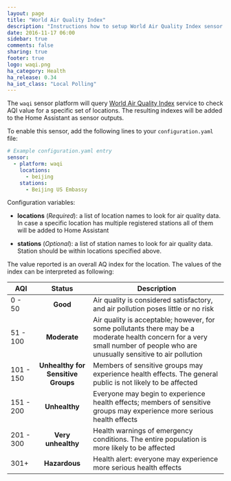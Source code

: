 ```yaml
---
layout: page
title: "World Air Quality Index"
description: "Instructions how to setup World Air Quality Index sensor in Home Assistant."
date: 2016-11-17 06:00
sidebar: true
comments: false
sharing: true
footer: true
logo: waqi.png
ha_category: Health
ha_release: 0.34
ha_iot_class: "Local Polling"
---
```


The `waqi` sensor platform will query [World Air Quality Index](http://aqicn.org) service to check AQI value for a specific set of locations. The resulting indexes will be added to the Home Assistant as sensor outputs.

To enable this sensor, add the following lines to your `configuration.yaml` file:

```yaml
# Example configuration.yaml entry
sensor:
  - platform: waqi
    locations:
      - beijing
    stations:
      - Beijing US Embassy
```

Configuration variables:

- **locations** (*Required*): a list of location names to look for air quality data. In case a specific location has multiple registered stations all of them will be added to Home Assistant

- **stations** (*Optional*): a list of station names to look for air quality data. Station should be within locations specified above.

The value reported is an overall AQ index for the location. The values of the index can be interpreted as following:

AQI | Status | Description
------- | :----------------: | ----------
0 - 50  | **Good** | Air quality is considered satisfactory, and air pollution poses little or no risk
51 - 100  | **Moderate** | Air quality is acceptable; however, for some pollutants there may be a moderate health concern for a very small number of people who are unusually sensitive to air pollution
101 - 150 | **Unhealthy for Sensitive Groups** | Members of sensitive groups may experience health effects. The general public is not likely to be affected
151 - 200 | **Unhealthy** | Everyone may begin to experience health effects; members of sensitive groups may experience more serious health effects
201 - 300 | **Very unhealthy** | Health warnings of emergency conditions. The entire population is more likely to be affected
301+ | **Hazardous** | Health alert: everyone may experience more serious health effects
